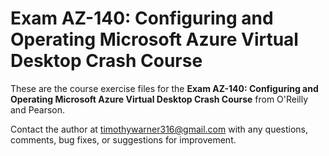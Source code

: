 # Exam AZ-140: Configuring and Operating Microsoft Azure Virtual Desktop Crash Course

These are the course exercise files for the **Exam AZ-140: Configuring and Operating Microsoft Azure Virtual Desktop Crash Course** from O'Reilly and Pearson.

Contact the author at [timothywarner316@gmail.com](mailto:timothywarner316@gmail.com) with any questions, comments, bug fixes, or suggestions for improvement.
